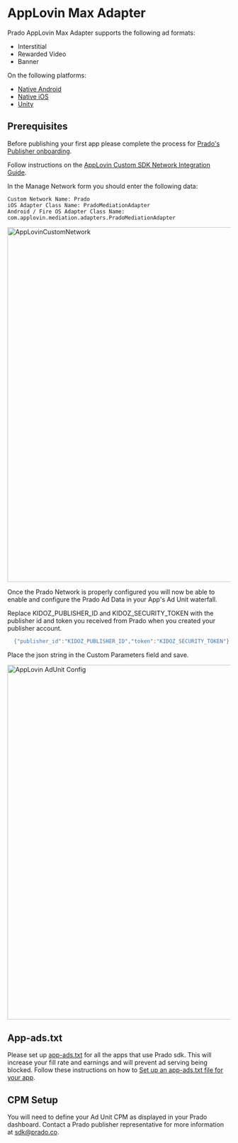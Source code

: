 # AppLovin Max Adapter

Prado AppLovin Max Adapter supports the following ad formats:

+ Interstitial 
+ Rewarded Video
+ Banner

On the following platforms:

+ [Native Android](/Mediation/AppLovin%20Max%20Adapter/Android)
+ [Native iOS](/Mediation/AppLovin%20Max%20Adapter/iOS)
+ [Unity](/Mediation/AppLovin%20Max%20Adapter/Unity)

## Prerequisites

Before publishing your first app please complete the process for [Prado's Publisher onboarding](http://accounts.kidoz.net/publishers/register?utm_source=prado_github). <BR>

Follow instructions on the [AppLovin Custom SDK Network Integration Guide](https://dash.applovin.com/documentation/mediation/android/mediation-setup/custom-sdk).

In the Manage Network form you should enter the following data:
```
Custom Network Name: Prado 
iOS Adapter Class Name: PradoMediationAdapter
Android / Fire OS Adapter Class Name: com.applovin.mediation.adapters.PradoMediationAdapter
```
<img width="800" alt="AppLovinCustomNetwork" src="https://user-images.githubusercontent.com/86282008/197710543-171fe5fc-9c5e-414b-96ab-07f3b28de708.png">  
  
Once the Prado Network is properly configured you will now be able to enable and configure the Prado Ad Data in your App's Ad Unit waterfall.<BR>

Replace KIDOZ_PUBLISHER_ID and KIDOZ_SECURITY_TOKEN with the publisher id and token you received from Prado when you created your publisher account.
```java
  {"publisher_id":"KIDOZ_PUBLISHER_ID","token":"KIDOZ_SECURITY_TOKEN"}
```
Place the json string in the Custom Parameters field and save.
  
  <img width="800" alt="AppLovin AdUnit Config" src="https://user-images.githubusercontent.com/86282008/197715891-2a6501d4-741e-4322-9343-fcbfe49db1a2.png">

## App-ads.txt
Please set up [app-ads.txt](https://prado.co/app-ads.txt) for all the apps that use Prado sdk. This will increase your fill rate and earnings and will prevent ad serving being blocked.
Follow these instructions on how to [Set up an app-ads.txt file for your app](https://prado.co/introappadstext).

## CPM Setup
You will need to define your Ad Unit CPM as displayed in your Prado dashboard. Contact a Prado publisher representative for more information at sdk@prado.co.

